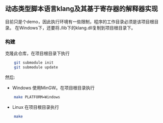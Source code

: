 ## 动态类型脚本语言klang及其基于寄存器的解释器实现

目前只是个demo，因此执行环境有一些限制，程序的工作目录必须是该项目根目录。
在Windows下，还要将./lib下的klang.dll复制到项目根目录下。

### 构建

克隆此仓库，在项目根目录下执行
```bash
    git submodule init
    git submodule update
```
然后:
- Windows
使用MinGW。在项目根目录执行
```bash
    make PLATFORM=Windows
```

- Linux
在项目根目录执行
```bash
    make
```

